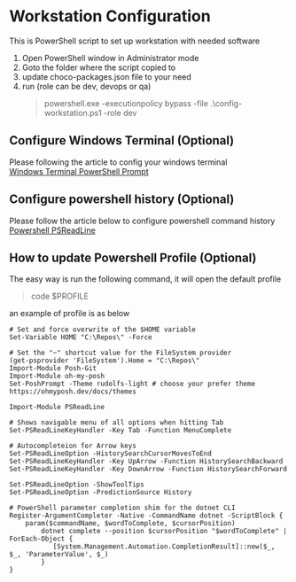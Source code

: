 # Workstation Configuration
This is PowerShell script to set up workstation with needed software
1. Open PowerShell window in Administrator mode
1. Goto the folder where the script copied to
1. update choco-packages.json file to your need
1. run (role can be dev, devops or qa)
    > powershell.exe -executionpolicy bypass -file .\config-workstation.ps1 -role dev
## Configure Windows Terminal (Optional)
Please following the article to config your windows terminal <br>
[Windows Terminal PowerShell Prompt](https://www.hanselman.com/blog/my-ultimate-powershell-prompt-with-oh-my-posh-and-the-windows-terminal)
## Configure powershell history (Optional)
Please follow the article below to configure powershell command history <br/>
[Powershell PSReadLine](https://www.hanselman.com/blog/you-should-be-customizing-your-powershell-prompt-with-psreadline)

## How to update Powershell Profile (Optional)
The easy way is run the following command, it will open the default profile
> code $PROFILE

an example of profile is as below

```
# Set and force overwrite of the $HOME variable
Set-Variable HOME "C:\Repos\" -Force

# Set the "~" shortcut value for the FileSystem provider
(get-psprovider 'FileSystem').Home = "C:\Repos\"
Import-Module Posh-Git
Import-Module oh-my-posh
Set-PoshPrompt -Theme rudolfs-light # choose your prefer theme https://ohmyposh.dev/docs/themes

Import-Module PSReadLine

# Shows navigable menu of all options when hitting Tab
Set-PSReadLineKeyHandler -Key Tab -Function MenuComplete

# Autocompleteion for Arrow keys
Set-PSReadLineOption -HistorySearchCursorMovesToEnd
Set-PSReadLineKeyHandler -Key UpArrow -Function HistorySearchBackward
Set-PSReadLineKeyHandler -Key DownArrow -Function HistorySearchForward

Set-PSReadLineOption -ShowToolTips
Set-PSReadLineOption -PredictionSource History

# PowerShell parameter completion shim for the dotnet CLI
Register-ArgumentCompleter -Native -CommandName dotnet -ScriptBlock {
    param($commandName, $wordToComplete, $cursorPosition)
        dotnet complete --position $cursorPosition "$wordToComplete" | ForEach-Object {
           [System.Management.Automation.CompletionResult]::new($_, $_, 'ParameterValue', $_)
        }
}

```